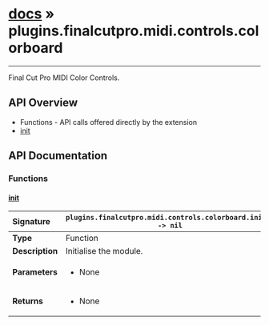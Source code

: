 # [docs](index.md) » plugins.finalcutpro.midi.controls.colorboard
---

Final Cut Pro MIDI Color Controls.

## API Overview
* Functions - API calls offered directly by the extension
 * [init](#init)

## API Documentation

### Functions

#### [init](#init)
| <span style="float: left;">**Signature**</span> | <span style="float: left;">`plugins.finalcutpro.midi.controls.colorboard.init() -> nil` </span>                                                          |
| -----------------------------------------------------|---------------------------------------------------------------------------------------------------------|
| **Type**                                             | Function |
| **Description**                                      | Initialise the module. |
| **Parameters**                                       | <ul><li>None</li></ul> |
| **Returns**                                          | <ul><li>None</li></ul> |


